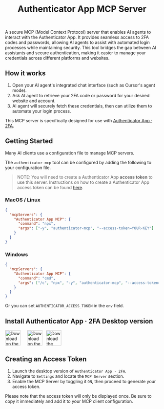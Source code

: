 <div align="center">
  <h1>Authenticator App MCP Server</h1>
</div>

<br/>

A secure MCP (Model Context Protocol) server that enables AI agents to interact with the Authenticator App. It provides seamless access to 2FA codes and passwords, allowing AI agents to assist with automated login processes while maintaining security. This tool bridges the gap between AI assistants and secure authentication, making it easier to manage your credentials across different platforms and websites.

## How it works

1. Open your AI agent's integrated chat interface (such as Cursor's agent mode).
2. Ask AI agent to retrieve your 2FA code or password for your desired website and account.
3. AI agent will securely fetch these credentials, then can utilize them to automate your login process.

This MCP server is specifically designed for use with [Authenticator App · 2FA](#install-authenticator-app--2fa).

## Getting Started

Many AI clients use a configuration file to manage MCP servers.

The `authenticator-mcp` tool can be configured by adding the following to your configuration file.

> NOTE: You will need to create a Authenticator App **access token** to use this server. Instructions on how to create a Authenticator App access token can be found [here](#creating-an-access-token).

### MacOS / Linux

```json
{
  "mcpServers": {
    "Authenticator App MCP": {
      "command": "npx",
      "args": ["-y", "authenticator-mcp", "--access-token=YOUR-KEY"]
    }
  }
}
```

### Windows

```json
{
  "mcpServers": {
    "Authenticator App MCP": {
      "command": "cmd",
      "args": ["/c", "npx", "-y", "authenticator-mcp", "--access-token=YOUR-KEY"]
    }
  }
}
```

Or you can set `AUTHENTICATOR_ACCESS_TOKEN` in the `env` field.

## Install Authenticator App · 2FA Desktop version

[<img src="https://firstorder.ai/store/msstore.svg" alt="Download on the Microsoft Store" height="50" style="margin-right: 10px">](https://apps.microsoft.com/detail/9n6gl0bvkphn?utm_source=mcp)&nbsp;&nbsp;&nbsp;[<img src="https://firstorder.ai/store/appstore_mac.svg" alt="Download on the Mac App Store" height="50">](https://apps.apple.com/app/apple-store/id6470149516?pt=126691301&mt=8&platform=mac&utm_source=mcp)&nbsp;&nbsp;&nbsp;[<img src="https://firstorder.ai/store/download_deb.svg" alt="Download the Ubuntu/Debian .deb" height="50">](https://firstorder.ai/downloads/authenticator.deb)

## Creating an Access Token

1. Launch the desktop version of `Authenticator App · 2FA`.
2. Navigate to `Settings` and locate the `MCP Server` section.
3. Enable the MCP Server by toggling it `ON`, then proceed to generate your access token.

Please note that the access token will only be displayed once. Be sure to copy it immediately and add it to your MCP client configuration.

